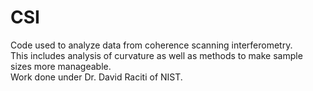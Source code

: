 # CSI
Code used to analyze data from coherence scanning interferometry.   
This includes analysis of curvature as well as methods to make sample sizes more manageable.   
Work done under Dr. David Raciti of NIST. 

